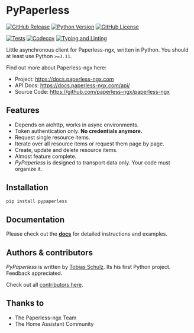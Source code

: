 # PyPaperless

[![GitHub Release][release-badge]][release-url]
[![Python Version][python-badge]][python-url]
[![GitHub License][license-badge]][license-url]

[![Tests][tests-badge]][tests-url]
[![Codecov][codecov-badge]][codecov-url]
[![Typing and Linting][typing-linting-badge]][typing-linting-url]

Little asynchronous client for Paperless-ngx, written in Python. You should at least use Python `>=3.11`.

Find out more about Paperless-ngx here:

- Project: https://docs.paperless-ngx.com
- API Docs: https://docs.paperless-ngx.com/api/
- Source Code: https://github.com/paperless-ngx/paperless-ngx

## Features

- Depends on aiohttp, works in async environments.
- Token authentication only. **No credentials anymore.**
- Request single resource items.
- Iterate over all resource items or request them page by page.
- Create, update and delete resource items.
- Almost feature complete.
- _PyPaperless_ is designed to transport data only. Your code must organize it.

## Installation

```bash
pip install pypaperless
```

## Documentation

Please check out the **[docs][docs-url]** for detailed instructions and examples.

## Authors & contributors

_PyPaperless_ is written by [Tobias Schulz][contributors-tbsch]. Its his first Python project. Feedback appreciated.

Check out all [contributors here][contributors-url].

## Thanks to

- The Paperless-ngx Team
- The Home Assistant Community

[codecov-badge]: https://codecov.io/gh/tb1337/paperless-api/graph/badge.svg?token=IMXRBK3HRE
[codecov-url]: https://app.codecov.io/gh/tb1337/paperless-api/tree/main
[contributors-tbsch]: https://tbsch.de
[contributors-url]: https://github.com/tb1337/paperless-api/graphs/contributors
[docs-url]: /docs/usage.md
[license-badge]: https://img.shields.io/github/license/tb1337/paperless-api
[license-url]: /LICENSE.md
[python-badge]: https://img.shields.io/pypi/pyversions/pypaperless
[python-url]: https://pypi.org/project/pypaperless/
[tests-badge]: https://github.com/tb1337/paperless-api/actions/workflows/tests.yml/badge.svg
[tests-url]: https://github.com/tb1337/paperless-api/actions
[release-badge]: https://img.shields.io/github/v/release/tb1337/paperless-api
[release-url]: https://github.com/tb1337/paperless-api/releases
[typing-linting-badge]: https://github.com/tb1337/paperless-api/actions/workflows/typing-linting.yml/badge.svg
[typing-linting-url]: https://github.com/tb1337/paperless-api/actions
